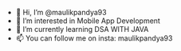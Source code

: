 - 👋 Hi, I’m @maulikpandya93
- 👀 I’m interested in Mobile App Development
- 🌱 I’m currently learning DSA WITH JAVA
- 📫 You can follow me on insta: maulikpandya93

<!---
maulikpandya93/maulikpandya93 is a ✨ special ✨ repository because its `README.md` (this file) appears on your GitHub profile.
You can click the Preview link to take a look at your changes.
--->
